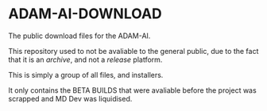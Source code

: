 # ADAM-AI-DOWNLOAD
The public download files for the ADAM-AI. 

This repository used to not be avaliable to the general public, due to the fact that it is an *archive*, and not a *release* platform. 

This is simply a group of all files, and installers.

It only contains the BETA BUILDS that were avaliable before the project was scrapped and MD Dev was liquidised.

